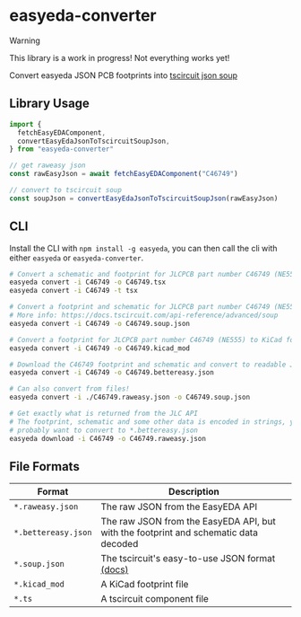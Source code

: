 # easyeda-converter

> [!WARNING]
> This library is a work in progress! Not everything works yet!

Convert easyeda JSON PCB footprints into [tscircuit json soup](https://docs.tscircuit.com/api-reference/advanced/soup)

## Library Usage

```ts
import {
  fetchEasyEDAComponent,
  convertEasyEdaJsonToTscircuitSoupJson,
} from "easyeda-converter"

// get raweasy json
const rawEasyJson = await fetchEasyEDAComponent("C46749")

// convert to tscircuit soup
const soupJson = convertEasyEdaJsonToTscircuitSoupJson(rawEasyJson)
```

## CLI

Install the CLI with `npm install -g easyeda`, you can then call
the cli with either `easyeda` or `easyeda-converter`.

```sh
# Convert a schematic and footprint for JLCPCB part number C46749 (NE555) to tscircuit component
easyeda convert -i C46749 -o C46749.tsx
easyeda convert -i C46749 -t tsx

# Convert a footprint and schematic for JLCPCB part number C46749 (NE555) to tscircuit soup JSON
# More info: https://docs.tscircuit.com/api-reference/advanced/soup
easyeda convert -i C46749 -o C46749.soup.json

# Convert a footprint for JLCPCB part number C46749 (NE555) to KiCad footprint
easyeda convert -i C46749 -o C46749.kicad_mod

# Download the C46749 footprint and schematic and convert to readable JSON
easyeda convert -i C46749 -o C46749.bettereasy.json

# Can also convert from files!
easyeda convert -i ./C46749.raweasy.json -o C46749.soup.json

# Get exactly what is returned from the JLC API
# The footprint, schematic and some other data is encoded in strings, you
# probably want to convert to *.bettereasy.json
easyeda download -i C46749 -o C46749.raweasy.json
```

## File Formats

| Format              | Description                                                                                              |
| ------------------- | -------------------------------------------------------------------------------------------------------- |
| `*.raweasy.json`    | The raw JSON from the EasyEDA API                                                                        |
| `*.bettereasy.json` | The raw JSON from the EasyEDA API, but with the footprint and schematic data decoded                     |
| `*.soup.json`       | The tscircuit's easy-to-use JSON format [(docs)](https://docs.tscircuit.com/api-reference/advanced/soup) |
| `*.kicad_mod`       | A KiCad footprint file                                                                                   |
| `*.ts`              | A tscircuit component file                                                                               |
